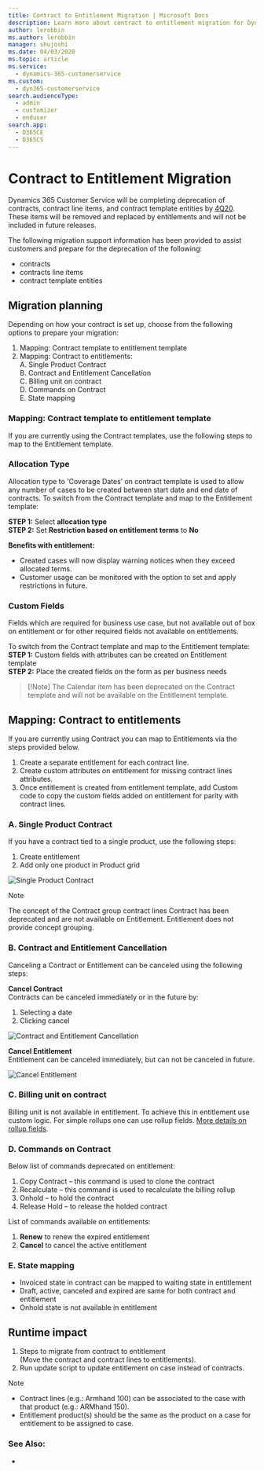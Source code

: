 ```yaml
---
title: Contract to Entitlement Migration | Microsoft Docs
description: Learn more about contract to entitlement migration for Dynamics 365 Customer Service.
author: lerobbin
ms.author: lerobbin
manager: shujoshi
ms.date: 04/03/2020
ms.topic: article
ms.service: 
  - dynamics-365-customerservice
ms.custom: 
  - dyn365-customerservice
search.audienceType: 
  - admin
  - customizer
  - enduser
search.app: 
  - D365CE
  - D365CS
---
```


# Contract to Entitlement Migration

Dynamics 365 Customer Service will be completing deprecation of contracts, contract line items, and contract template entities by [4Q20](https://docs.microsoft.com/en-us/power-platform/important-changes-coming#contracts-contract-line-items-and-contract-templates-entities-are-deprecated). These items will be removed and replaced by entitlements and will not be included in future releases.

The following migration support information has been provided to assist customers and prepare for the deprecation of the following:
- contracts
- contracts line items
- contract template entities

## Migration planning
Depending on how your contract is set up, choose from the following options to prepare your migration:

1. Mapping: Contract template to entitlement template
2. Mapping: Contract to entitlements:<BR>
  A. Single Product Contract<BR>
  B. Contract and Entitlement Cancellation<BR>
  C. Billing unit on contract<BR>
  D. Commands on Contract<BR>
  E. State mapping

### Mapping: Contract template to entitlement template
If you are currently using the Contract templates, use the following steps to map to the Entitlement template.

### Allocation Type
 Allocation type to ‘Coverage Dates’ on contract template is used to allow any number of cases to be created between start date and end date of contracts. To switch from the Contract template and map to the Entitlement template:

**STEP 1:**  Select **allocation type** <BR>
**STEP 2:** Set **Restriction based on entitlement terms** to **No**

**Benefits with entitlement:**
- Created cases will now display warning notices when they exceed allocated terms.
- Customer usage can be monitored with the option to set and apply restrictions in future.

### Custom Fields
Fields which are required for business use case, but not available out of box on entitlement or for other required fields not available on entitlements.

To switch from the Contract template and map to the Entitlement template:<BR>
**STEP 1:** Custom fields with attributes can be created on Entitlement template<BR>
**STEP 2:** Place the created fields on the form as per business needs

> [!Note] The Calendar item has been deprecated on the Contract template and will not be available on the Entitlement template.

## Mapping: Contract to entitlements
If you are currently using Contract you can map to Entitlements via the steps provided below.

1.	Create a separate entitlement for each contract line.
2.	Create custom attributes on entitlement for missing contract lines attributes.
3.	Once entitlement is created from entitlement template, add Custom code to copy the custom fields added on entitlement for parity with contract lines.

### A. Single Product Contract<BR>
  If you have a contract tied to a single product, use the following steps:
 1. Create entitlement
 2. Add only one product in Product grid

![Single Product Contract](media\single-product-contract.png)

> [!Note]
> The concept of the Contract group contract lines Contract has been deprecated and are not available on Entitlement. Entitlement does not provide concept grouping.

### B. Contract and Entitlement Cancellation<BR>
Canceling a Contract or Entitlement can be canceled using the following steps:

**Cancel Contract**<BR>
Contracts can be canceled immediately or in the future by:
1.	Selecting a date
2.	Clicking cancel

![Contract and Entitlement Cancellation](media\contract-and-entitlement-cancellation.png)

**Cancel Entitlement**<BR>
Entitlement can be canceled immediately, but can not be canceled in future.

![Cancel Entitlement](media\cancel-entitlement.png)

### C. Billing unit on contract<BR>
Billing unit is not available in entitlement. To achieve this in entitlement use custom logic.
For simple rollups one can use rollup fields. [More details on rollup fields](https://docs.microsoft.com/en-us/dynamics365/customerengagement/on-premises/customize/define-rollup-fields).

### D. Commands on Contract <BR>
Below list of commands deprecated on entitlement:
1. Copy Contract – this command is used to clone the contract 
2. Recalculate – this command is used to recalculate the billing rollup
3. Onhold – to hold the contract
4. Release Hold – to release the holded contract

List of commands available on entitlements:
1. **Renew** to renew the expired entitlement 
2. **Cancel** to cancel the active entitlement

### E. State mapping <BR>
- Invoiced state in contract can be mapped to waiting state in entitlement
- Draft, active, canceled and expired are same for both contract and entitlement
- Onhold state is not available in entitlement

## Runtime impact
1.	Steps to migrate from contract to entitlement <BR>
(Move the contract and contract lines to entitlements).
2.	Run update script to update entitlement on case instead of contracts.

>[!Note] 
> - Contract lines (e.g.: Armhand 100) can be associated to the case with that product (e.g.: ARMhand 150). 
> - Entitlement product(s) should be the same as the product on a case for entitlement to be assigned to case.

### See Also:
-























